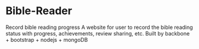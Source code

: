 Bible-Reader
============

Record bible reading progress
A website for user to record the bible reading status with progress, achievements, review sharing, etc. 
Built by backbone + bootstrap + nodejs + mongoDB
